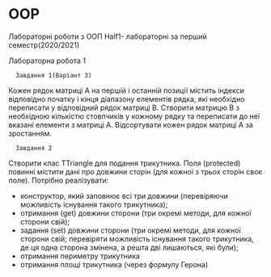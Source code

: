 # OOP
Лабораторні роботи з ООП
Half1- лабораторні за перший семестр(2020/2021)
  
  Лабораторна робота 1
   
      Завдання 1(Варіант 3)
        
Кожен рядок матриці A на першій і останній позиції містить індекси відповідно початку і кінця діапазону елементів рядка, які необхідно переписати у                             відповідний рядок матриці B. Створити матрицю B з необхідною кількістю стовпчиків у кожному рядку та переписати до неї вказані елементи з матриці A. Відсортувати кожен рядок матриці A за зростанням.
      
      Завдання 2
      
Створити клас TTriangle для подання трикутника. Поля (protected) повинні містити дані про довжини сторін (для кожної з трьох сторін своє поле). Потрібно реалізувати:
* конструктор, який заповнює всі три довжини (перевіряючи можливість існування такого трикутника);
* отримання (get) довжини сторони (три окремі методи, для кожної сторони свій);
* задання (set) довжини сторони (три окремі методи, для кожної сторони свій; перевіряти можливість існування такого трикутника, де ця одна сторона змінена, а решта дві лишаються, які були);
* отримання периметру трикутника
* отримання площі трикутника (через формулу Герона)
